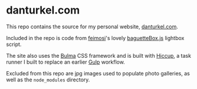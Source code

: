 # danturkel.com

This repo contains the source for my personal website, [danturkel.com](https://danturkel.com).

Included in the repo is code from [feimosi](https://github.com/feimosi)'s lovely [baguetteBox.js](https://github.com/feimosi/baguetteBox.js/) lightbox script.

The site also uses the [Bulma](https://github.com/jgthms/bulma) CSS framework and is built with [Hiccup](https://github.com/daturkel/hiccup), a task runner I built to replace an earlier [Gulp](https://github.com/gulpjs/gulp) workflow.

Excluded from this repo are jpg images used to populate photo galleries, as well as the `node_modules` directory.
